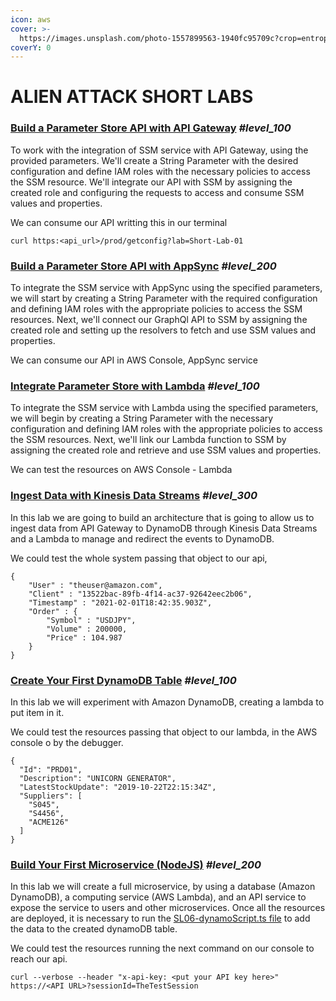 ```yaml
---
icon: aws
cover: >-
  https://images.unsplash.com/photo-1557899563-1940fc95709c?crop=entropy&cs=srgb&fm=jpg&ixid=M3wxOTcwMjR8MHwxfHNlYXJjaHw4fHxhbWF6b258ZW58MHx8fHwxNzM5ODAzMjc2fDA&ixlib=rb-4.0.3&q=85
coverY: 0
---
```


# ALIEN ATTACK SHORT LABS

### [Build a Parameter Store API with API Gateway](https://catalog.us-east-1.prod.workshops.aws/workshops/3ae476e4-e66d-4e78-b22f-6190c79ddee2/en-US/aws-services/api-gateway/systems-manager-integration/) _#level\_100_

To work with the integration of SSM service with API Gateway, using the provided parameters. We'll create a String Parameter with the desired configuration and define IAM roles with the necessary policies to access the SSM resource. We'll integrate our API with SSM by assigning the created role and configuring the requests to access and consume SSM values and properties.

We can consume our API writting this in our terminal

```terminal
curl https:<api_url>/prod/getconfig?lab=Short-Lab-01
```

### [Build a Parameter Store API with AppSync](https://catalog.us-east-1.prod.workshops.aws/workshops/3ae476e4-e66d-4e78-b22f-6190c79ddee2/en-US/aws-services/appsync/systems-manager-integration/) _#level\_200_

To integrate the SSM service with AppSync using the specified parameters, we will start by creating a String Parameter with the required configuration and defining IAM roles with the appropriate policies to access the SSM resources. Next, we'll connect our GraphQl API to SSM by assigning the created role and setting up the resolvers to fetch and use SSM values and properties.

We can consume our API in AWS Console, AppSync service

### [Integrate Parameter Store with Lambda](https://catalog.us-east-1.prod.workshops.aws/workshops/3ae476e4-e66d-4e78-b22f-6190c79ddee2/en-US/aws-services/lambda/write-to-ssm/) _#level\_100_

To integrate the SSM service with Lambda using the specified parameters, we will begin by creating a String Parameter with the necessary configuration and defining IAM roles with the appropriate policies to access the SSM resources. Next, we'll link our Lambda function to SSM by assigning the created role and retrieve and use SSM values and properties.

We can test the resources on AWS Console - Lambda

### [Ingest Data with Kinesis Data Streams](https://catalog.us-east-1.prod.workshops.aws/workshops/3ae476e4-e66d-4e78-b22f-6190c79ddee2/en-US/aws-services/kinesis/ingestion-to-dynamodb) _#level\_300_

In this lab we are going to build an architecture that is going to allow us to ingest data from API Gateway to DynamoDB through Kinesis Data Streams and a Lambda to manage and redirect the events to DynamoDB.

We could test the whole system passing that object to our api,

```aws
{
    "User" : "theuser@amazon.com",
    "Client" : "13522bac-89fb-4f14-ac37-92642eec2b06",
    "Timestamp" : "2021-02-01T18:42:35.903Z",
    "Order" : {
        "Symbol" : "USDJPY",
        "Volume" : 200000,
        "Price" : 104.987
    }
}
```

### [Create Your First DynamoDB Table](https://catalog.us-east-1.prod.workshops.aws/workshops/3ae476e4-e66d-4e78-b22f-6190c79ddee2/en-US/aws-services/dynamodb/my-first-table/) _#level\_100_

In this lab we will experiment with Amazon DynamoDB, creating a lambda to put item in it.

We could test the resources passing that object to our lambda, in the AWS console o by the debugger.

```event
{
  "Id": "PRD01",
  "Description": "UNICORN GENERATOR",
  "LatestStockUpdate": "2019-10-22T22:15:34Z",
  "Suppliers": [
    "S045",
    "S4456",
    "ACME126"
  ]
}
```

### [Build Your First Microservice (NodeJS)](https://catalog.us-east-1.prod.workshops.aws/workshops/3ae476e4-e66d-4e78-b22f-6190c79ddee2/en-US/architecture-samples/full-microservice/) _#level\_200_

In this lab we will create a full microservice, by using a database (Amazon DynamoDB), a computing service (AWS Lambda), and an API service to expose the service to users and other microservices. Once all the resources are deployed, it is necessary to run the [SL06-dynamoScript.ts file](AWS/alien-attack/short-labs/src/SL06-dynamoScript.ts) to add the data to the created dynamoDB table.

We could test the resources running the next command on our console to reach our api.

```terminal
curl --verbose --header "x-api-key: <put your API key here>" https://<API URL>?sessionId=TheTestSession
```
